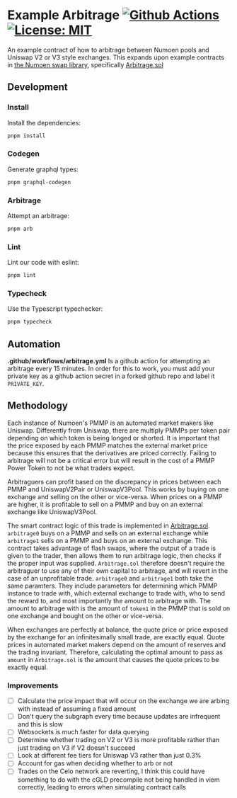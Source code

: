 # Example Arbitrage [![Github Actions][gha-badge]][gha] [![License: MIT][license-badge]][license]

[gha]: https://github.com/numoen/swap-library/actions
[gha-badge]: https://github.com/Numoen/swap-library/actions/workflows/ci.yml/badge.svg
[license]: https://opensource.org/licenses/MIT
[license-badge]: https://img.shields.io/badge/License-MIT-blue.svg

An example contract of how to arbitrage between Numoen pools and Uniswap V2 or V3 style exchanges. This expands upon example contracts in [the Numoen swap library](https://github.com/Numoen/swap-library), specifically [Arbitrage.sol](https://github.com/Numoen/swap-library/blob/master/src/examples/Arbitrage.sol)

## Development

### Install

Install the dependencies:

```sh
pnpm install
```

### Codegen

Generate graphql types:

```sh
pnpm graphql-codegen
```

### Arbitrage

Attempt an arbitrage:

```sh
pnpm arb
```

### Lint

Lint our code with eslint:

```sh
pnpm lint
```

### Typecheck

Use the Typescript typechecker:

```sh
pnpm typecheck
```

## Automation

**.github/workflows/arbitrage.yml** Is a github action for attempting an arbitrage every 15 minutes. In order for this to work, you must add your private key as a github action secret in a forked github repo and label it `PRIVATE_KEY`.

## Methodology

Each instance of Numoen's PMMP is an automated market makers like Uniswap. Differently from Uniswap, there are multiply PMMPs per token pair depending on which token is being longed or shorted. It is important that the price exposed by each PMMP matches the external market price because this ensures that the derivatives are priced correctly. Failing to arbitrage will not be a critical error but will result in the cost of a PMMP Power Token to not be what traders expect.

Arbitraguers can profit based on the discrepancy in prices between each PMMP and UniswapV2Pair or UniswapV3Pool. This works by buying on one exchange and selling on the other or vice-versa. When prices on a PMMP are higher, it is profitable to sell on a PMMP and buy on an external exchange like UniswapV3Pool.

The smart contract logic of this trade is implemented in [Arbitrage.sol](https://github.com/Numoen/swap-library/blob/master/src/examples/Arbitrage.sol). `arbitrage0` buys on a PMMP and sells on an external exchange while `arbitrage1` sells on a PMMP and buys on an external exchange. This contract takes advantage of flash swaps, where the output of a trade is given to the trader, then allows them to run arbitrage logic, then checks if the proper input was supplied. `Arbitrage.sol` therefore doesn't require the arbitraguer to use any of their own capital to arbitrage, and will revert in the case of an unprofitable trade. `arbitrage0` and `arbitrage1` both take the same paramters. They include parameters for determining which PMMP instance to trade with, which external exchange to trade with, who to send the reward to, and most importantly the amount to arbitrage with. The amount to arbitrage with is the amount of `token1` in the PMMP that is sold on one exchange and bought on the other or vice-versa.

When exchanges are perfectly at balance, the quote price or price exposed by the exchange for an infinitesimally small trade, are exactly equal. Quote prices in automated market makers depend on the amount of reserves and the trading invariant. Therefore, calculating the optimal amount to pass as `amount` in `Arbitrage.sol` is the amount that causes the quote prices to be exactly equal.

### Improvements

- [ ] Calculate the price impact that will occur on the exchange we are arbing with instead of assuming a fixed amount
- [ ] Don't query the subgraph every time because updates are infrequent and this is slow
- [ ] Websockets is much faster for data querying
- [ ] Determine whether trading on V2 or V3 is more profitable rather than just trading on V3 if V2 doesn't succeed
- [ ] Look at different fee tiers for Uniswap V3 rather than just 0.3%
- [ ] Account for gas when deciding whether to arb or not
- [ ] Trades on the Celo network are reverting, I think this could have something to do with the cGLD precompile not being handled in viem correctly, leading to errors when simulating contract calls
